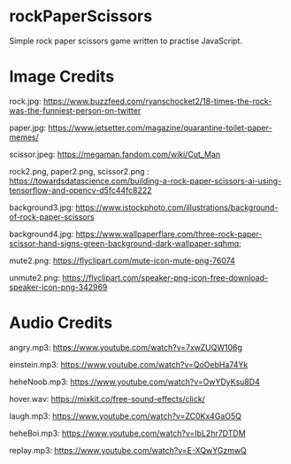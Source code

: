 # rockPaperScissors
Simple rock paper scissors game written to practise JavaScript.

# Image Credits
rock.jpg: https://www.buzzfeed.com/ryanschocket2/18-times-the-rock-was-the-funniest-person-on-twitter  

paper.jpg: https://www.jetsetter.com/magazine/quarantine-toilet-paper-memes/  

scissor.jpeg: https://megaman.fandom.com/wiki/Cut_Man  

rock2.png, paper2.png, scissor2.png : https://towardsdatascience.com/building-a-rock-paper-scissors-ai-using-tensorflow-and-opencv-d5fc44fc8222  

background3.jpg: https://www.istockphoto.com/illustrations/background-of-rock-paper-scissors  

background4.jpg: https://www.wallpaperflare.com/three-rock-paper-scissor-hand-signs-green-background-dark-wallpaper-sqhmq;  

mute2.png: https://flyclipart.com/mute-icon-mute-png-76074  

unmute2.png: https://flyclipart.com/speaker-png-icon-free-download-speaker-icon-png-342969  

# Audio Credits
angry.mp3: https://www.youtube.com/watch?v=7xwZUQW106g  

einstein.mp3: https://www.youtube.com/watch?v=QoOebHa74Yk  

heheNoob.mp3: https://www.youtube.com/watch?v=OwYDyKsu8D4  

hover.wav: https://mixkit.co/free-sound-effects/click/  

laugh.mp3: https://www.youtube.com/watch?v=ZC0Kx4GaO5Q  

heheBoi.mp3: https://www.youtube.com/watch?v=IbL2hr7DTDM  

replay.mp3: https://www.youtube.com/watch?v=E-XQwYGzmwQ  